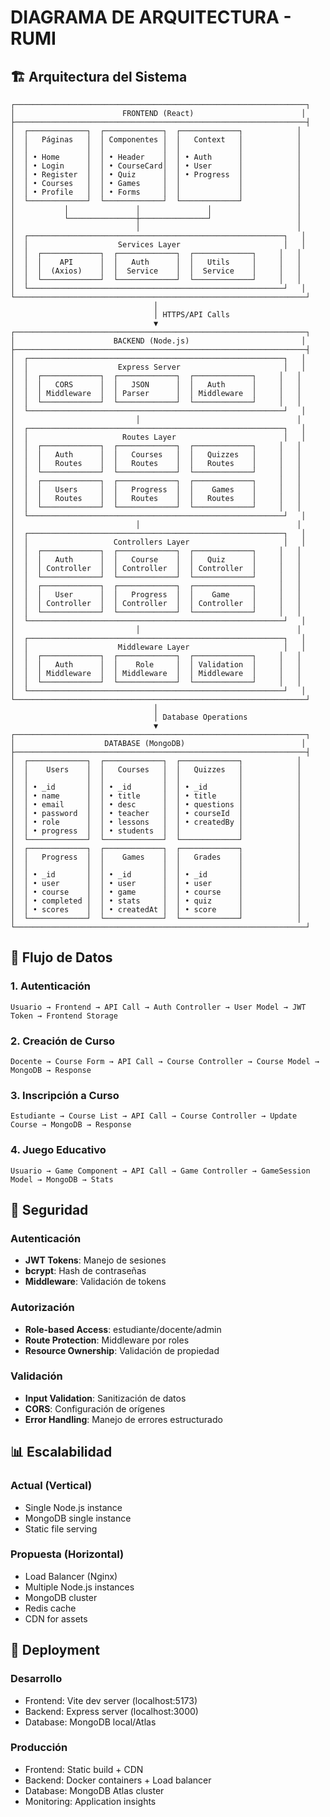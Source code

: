 # DIAGRAMA DE ARQUITECTURA - RUMI

## 🏗️ Arquitectura del Sistema

```
┌─────────────────────────────────────────────────────────────────┐
│                        FRONTEND (React)                        │
├─────────────────────────────────────────────────────────────────┤
│  ┌─────────────┐  ┌─────────────┐  ┌─────────────┐            │
│  │   Páginas   │  │ Componentes │  │   Context   │            │
│  │             │  │             │  │             │            │
│  │ • Home      │  │ • Header    │  │ • Auth      │            │
│  │ • Login     │  │ • CourseCard│  │ • User      │            │
│  │ • Register  │  │ • Quiz      │  │ • Progress  │            │
│  │ • Courses   │  │ • Games     │  │             │            │
│  │ • Profile   │  │ • Forms     │  │             │            │
│  └─────────────┘  └─────────────┘  └─────────────┘            │
│           │               │               │                   │
│           └───────────────┼───────────────┘                   │
│                           │                                   │
│  ┌─────────────────────────────────────────────────────────┐   │
│  │                    Services Layer                       │   │
│  │  ┌─────────────┐  ┌─────────────┐  ┌─────────────┐     │   │
│  │  │    API      │  │   Auth      │  │   Utils     │     │   │
│  │  │  (Axios)    │  │  Service    │  │  Service    │     │   │
│  │  └─────────────┘  └─────────────┘  └─────────────┘     │   │
│  └─────────────────────────────────────────────────────────┘   │
└─────────────────────────────────────────────────────────────────┘
                                │
                                │ HTTPS/API Calls
                                ▼
┌─────────────────────────────────────────────────────────────────┐
│                      BACKEND (Node.js)                         │
├─────────────────────────────────────────────────────────────────┤
│  ┌─────────────────────────────────────────────────────────┐   │
│  │                    Express Server                       │   │
│  │  ┌─────────────┐  ┌─────────────┐  ┌─────────────┐     │   │
│  │  │   CORS      │  │   JSON      │  │   Auth      │     │   │
│  │  │ Middleware  │  │ Parser      │  │ Middleware  │     │   │
│  │  └─────────────┘  └─────────────┘  └─────────────┘     │   │
│  └─────────────────────────────────────────────────────────┘   │
│                           │                                   │
│  ┌─────────────────────────────────────────────────────────┐   │
│  │                     Routes Layer                        │   │
│  │  ┌─────────────┐  ┌─────────────┐  ┌─────────────┐     │   │
│  │  │   Auth      │  │   Courses   │  │   Quizzes   │     │   │
│  │  │   Routes    │  │   Routes    │  │   Routes    │     │   │
│  │  └─────────────┘  └─────────────┘  └─────────────┘     │   │
│  │  ┌─────────────┐  ┌─────────────┐  ┌─────────────┐     │   │
│  │  │   Users     │  │   Progress  │  │    Games    │     │   │
│  │  │   Routes    │  │   Routes    │  │   Routes    │     │   │
│  │  └─────────────┘  └─────────────┘  └─────────────┘     │   │
│  └─────────────────────────────────────────────────────────┘   │
│                           │                                   │
│  ┌─────────────────────────────────────────────────────────┐   │
│  │                   Controllers Layer                     │   │
│  │  ┌─────────────┐  ┌─────────────┐  ┌─────────────┐     │   │
│  │  │   Auth      │  │   Course    │  │   Quiz      │     │   │
│  │  │ Controller  │  │ Controller  │  │ Controller  │     │   │
│  │  └─────────────┘  └─────────────┘  └─────────────┘     │   │
│  │  ┌─────────────┐  ┌─────────────┐  ┌─────────────┐     │   │
│  │  │   User      │  │   Progress  │  │    Game     │     │   │
│  │  │ Controller  │  │ Controller  │  │ Controller  │     │   │
│  │  └─────────────┘  └─────────────┘  └─────────────┘     │   │
│  └─────────────────────────────────────────────────────────┘   │
│                           │                                   │
│  ┌─────────────────────────────────────────────────────────┐   │
│  │                    Middleware Layer                     │   │
│  │  ┌─────────────┐  ┌─────────────┐  ┌─────────────┐     │   │
│  │  │   Auth      │  │    Role     │  │ Validation  │     │   │
│  │  │ Middleware  │  │ Middleware  │  │ Middleware  │     │   │
│  │  └─────────────┘  └─────────────┘  └─────────────┘     │   │
│  └─────────────────────────────────────────────────────────┘   │
└─────────────────────────────────────────────────────────────────┘
                                │
                                │ Database Operations
                                ▼
┌─────────────────────────────────────────────────────────────────┐
│                    DATABASE (MongoDB)                          │
├─────────────────────────────────────────────────────────────────┤
│  ┌─────────────┐  ┌─────────────┐  ┌─────────────┐            │
│  │    Users    │  │   Courses   │  │   Quizzes   │            │
│  │             │  │             │  │             │            │
│  │ • _id       │  │ • _id       │  │ • _id       │            │
│  │ • name      │  │ • title     │  │ • title     │            │
│  │ • email     │  │ • desc      │  │ • questions │            │
│  │ • password  │  │ • teacher   │  │ • courseId  │            │
│  │ • role      │  │ • lessons   │  │ • createdBy │            │
│  │ • progress  │  │ • students  │  │             │            │
│  └─────────────┘  └─────────────┘  └─────────────┘            │
│  ┌─────────────┐  ┌─────────────┐  ┌─────────────┐            │
│  │   Progress  │  │    Games    │  │   Grades    │            │
│  │             │  │             │  │             │            │
│  │ • _id       │  │ • _id       │  │ • _id       │            │
│  │ • user      │  │ • user      │  │ • user      │            │
│  │ • course    │  │ • game      │  │ • course    │            │
│  │ • completed │  │ • stats     │  │ • quiz      │            │
│  │ • scores    │  │ • createdAt │  │ • score     │            │
│  └─────────────┘  └─────────────┘  └─────────────┘            │
└─────────────────────────────────────────────────────────────────┘
```

## 🔄 Flujo de Datos

### 1. Autenticación
```
Usuario → Frontend → API Call → Auth Controller → User Model → JWT Token → Frontend Storage
```

### 2. Creación de Curso
```
Docente → Course Form → API Call → Course Controller → Course Model → MongoDB → Response
```

### 3. Inscripción a Curso
```
Estudiante → Course List → API Call → Course Controller → Update Course → MongoDB → Response
```

### 4. Juego Educativo
```
Usuario → Game Component → API Call → Game Controller → GameSession Model → MongoDB → Stats
```

## 🔐 Seguridad

### Autenticación
- **JWT Tokens**: Manejo de sesiones
- **bcrypt**: Hash de contraseñas
- **Middleware**: Validación de tokens

### Autorización
- **Role-based Access**: estudiante/docente/admin
- **Route Protection**: Middleware por roles
- **Resource Ownership**: Validación de propiedad

### Validación
- **Input Validation**: Sanitización de datos
- **CORS**: Configuración de orígenes
- **Error Handling**: Manejo de errores estructurado

## 📊 Escalabilidad

### Actual (Vertical)
- Single Node.js instance
- MongoDB single instance
- Static file serving

### Propuesta (Horizontal)
- Load Balancer (Nginx)
- Multiple Node.js instances
- MongoDB cluster
- Redis cache
- CDN for assets

## 🚀 Deployment

### Desarrollo
- Frontend: Vite dev server (localhost:5173)
- Backend: Express server (localhost:3000)
- Database: MongoDB local/Atlas

### Producción
- Frontend: Static build + CDN
- Backend: Docker containers + Load balancer
- Database: MongoDB Atlas cluster
- Monitoring: Application insights 